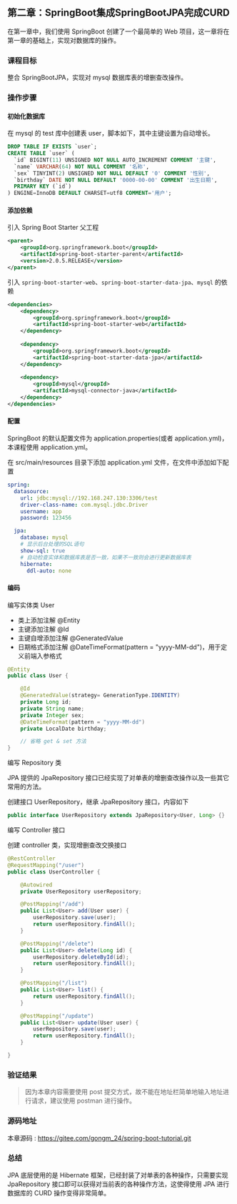 第二章：SpringBoot集成SpringBootJPA完成CURD
---

在第一章中，我们使用 SpringBoot 创建了一个最简单的 Web 项目，这一章将在第一章的基础上，实现对数据库的操作。

### 课程目标

整合 SpringBootJPA，实现对 mysql 数据库表的增删查改操作。

### 操作步骤

#### 初始化数据库

在 mysql 的 test 库中创建表 user，脚本如下，其中主键设置为自动增长。

```sql
DROP TABLE IF EXISTS `user`;
CREATE TABLE `user` (
  `id` BIGINT(11) UNSIGNED NOT NULL AUTO_INCREMENT COMMENT '主键',
  `name` VARCHAR(64) NOT NULL COMMENT '名称',
  `sex` TINYINT(2) UNSIGNED NOT NULL DEFAULT '0' COMMENT '性别',
  `birthday` DATE NOT NULL DEFAULT '0000-00-00' COMMENT '出生日期',
  PRIMARY KEY (`id`)
) ENGINE=InnoDB DEFAULT CHARSET=utf8 COMMENT='用户';
```

#### 添加依赖

引入 Spring Boot Starter 父工程

```xml
<parent>
    <groupId>org.springframework.boot</groupId>
    <artifactId>spring-boot-starter-parent</artifactId>
    <version>2.0.5.RELEASE</version>
</parent>
```

引入 `spring-boot-starter-web`、`spring-boot-starter-data-jpa`、`mysql` 的依赖

```xml
<dependencies>
    <dependency>
        <groupId>org.springframework.boot</groupId>
        <artifactId>spring-boot-starter-web</artifactId>
    </dependency>
    
    <dependency>
        <groupId>org.springframework.boot</groupId>
        <artifactId>spring-boot-starter-data-jpa</artifactId>
    </dependency>
    
    <dependency>
        <groupId>mysql</groupId>
        <artifactId>mysql-connector-java</artifactId>
    </dependency>
</dependencies>
```

#### 配置

SpringBoot 的默认配置文件为 application.properties(或者 application.yml)，本课程使用 application.yml。

在 src/main/resources 目录下添加 application.yml 文件，在文件中添加如下配置

```yaml
spring:
  datasource:
    url: jdbc:mysql://192.168.247.130:3306/test
    driver-class-name: com.mysql.jdbc.Driver
    username: app
    password: 123456

  jpa:
    database: mysql
    # 显示后台处理的SQL语句
    show-sql: true
    # 自动检查实体和数据库表是否一致，如果不一致则会进行更新数据库表
    hibernate:
      ddl-auto: none
```

#### 编码

编写实体类 User

 - 类上添加注解 @Entity
 - 主键添加注解 @Id
 - 主键自增添加注解 @GeneratedValue
 - 日期格式添加注解 @DateTimeFormat(pattern = "yyyy-MM-dd")，用于定义前端入参格式

```java
@Entity
public class User {

    @Id
    @GeneratedValue(strategy= GenerationType.IDENTITY)
    private Long id;
    private String name;
    private Integer sex;
    @DateTimeFormat(pattern = "yyyy-MM-dd")
    private LocalDate birthday;

    // 省略 get & set 方法
}
```

编写 Repository 类

JPA 提供的 JpaRepository 接口已经实现了对单表的增删查改操作以及一些其它常用的方法。

创建接口 UserRepository，继承 JpaRepository 接口，内容如下

```java
public interface UserRepository extends JpaRepository<User, Long> {}
```

编写 Controller 接口

创建 controller 类，实现增删查改交换接口

```java
@RestController
@RequestMapping("/user")
public class UserController {

    @Autowired
    private UserRepository userRepository;

    @PostMapping("/add")
    public List<User> add(User user) {
        userRepository.save(user);
        return userRepository.findAll();
    }

    @PostMapping("/delete")
    public List<User> delete(Long id) {
        userRepository.deleteById(id);
        return userRepository.findAll();
    }

    @PostMapping("/list")
    public List<User> list() {
        return userRepository.findAll();
    }

    @PostMapping("/update")
    public List<User> update(User user) {
        userRepository.save(user);
        return userRepository.findAll();
    }

}
```

### 验证结果

> 因为本章内容需要使用 post 提交方式，故不能在地址栏简单地输入地址进行请求，建议使用 postman 进行操作。

### 源码地址

本章源码 : <https://gitee.com/gongm_24/spring-boot-tutorial.git>

### 总结

JPA 底层使用的是 Hibernate 框架，已经封装了对单表的各种操作，只需要实现 JpaRepository 接口即可以获得对当前表的各种操作方法，这使得使用 JPA 进行数据库的 CURD 操作变得非常简单。
